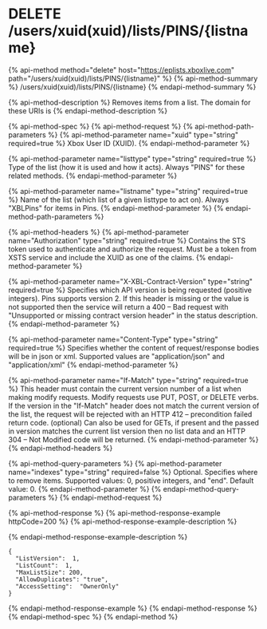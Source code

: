 # DELETE /users/xuid\(xuid\)/lists/PINS/{listname}

{% api-method method="delete" host="https://eplists.xboxlive.com" path="/users/xuid\(xuid\)/lists/PINS/{listname}" %}
{% api-method-summary %}
/users/xuid\(xuid\)/lists/PINS/{listname}
{% endapi-method-summary %}

{% api-method-description %}
Removes items from a list. The domain for these URIs is
{% endapi-method-description %}

{% api-method-spec %}
{% api-method-request %}
{% api-method-path-parameters %}
{% api-method-parameter name="xuid" type="string" required=true %}
Xbox User ID \(XUID\).
{% endapi-method-parameter %}

{% api-method-parameter name="listtype" type="string" required=true %}
Type of the list \(how it is used and how it acts\). Always "PINS" for these related methods.
{% endapi-method-parameter %}

{% api-method-parameter name="listname" type="string" required=true %}
Name of the list \(which list of a given listtype to act on\). Always "XBLPins" for items in Pins.
{% endapi-method-parameter %}
{% endapi-method-path-parameters %}

{% api-method-headers %}
{% api-method-parameter name="Authorization" type="string" required=true %}
Contains the STS token used to authenticate and authorize the request. Must be a token from XSTS service and include the XUID as one of the claims.
{% endapi-method-parameter %}

{% api-method-parameter name="X-XBL-Contract-Version" type="string" required=true %}
Specifies which API version is being requested \(positive integers\). Pins supports version 2. If this header is missing or the value is not supported then the service will return a 400 – Bad request with "Unsupported or missing contract version header" in the status description.
{% endapi-method-parameter %}

{% api-method-parameter name="Content-Type" type="string" required=true %}
Specifies whether the content of request/response bodies will be in json or xml. Supported values are "application/json" and "application/xml"
{% endapi-method-parameter %}

{% api-method-parameter name="If-Match" type="string" required=true %}
This header must contain the current version number of a list when making modify requests. Modify requests use PUT, POST, or DELETE verbs. If the version in the "If-Match" header does not match the current version of the list, the request will be rejected with an HTTP 412 – precondition failed return code. \(optional\) Can also be used for GETs, if present and the passed in version matches the current list version then no list data and an HTTP 304 – Not Modified code will be returned.
{% endapi-method-parameter %}
{% endapi-method-headers %}

{% api-method-query-parameters %}
{% api-method-parameter name="indexes" type="string" required=false %}
Optional. Specifies where to remove items. Supported values: 0, positive integers, and "end". Default value: 0.
{% endapi-method-parameter %}
{% endapi-method-query-parameters %}
{% endapi-method-request %}

{% api-method-response %}
{% api-method-response-example httpCode=200 %}
{% api-method-response-example-description %}

{% endapi-method-response-example-description %}

```text
{
  "ListVersion":  1,
  "ListCount":  1,
  "MaxListSize": 200,
  "AllowDuplicates": "true",
  "AccessSetting":  "OwnerOnly"
}
```
{% endapi-method-response-example %}
{% endapi-method-response %}
{% endapi-method-spec %}
{% endapi-method %}

